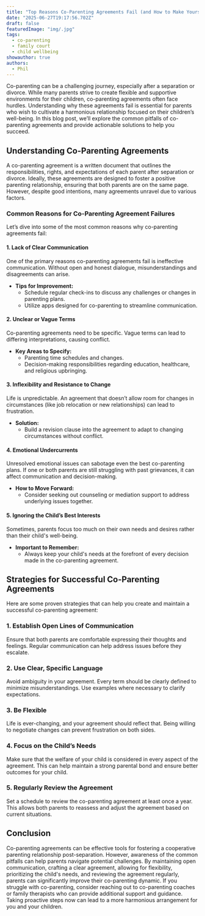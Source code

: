 ```yaml
---
title: "Top Reasons Co-Parenting Agreements Fail (and How to Make Yours Succeed)"
date: "2025-06-27T19:17:56.702Z"
draft: false
featuredImage: "img/.jpg"
tags:
  - co-parenting
  - family court
  - child wellbeing
showauthor: true
authors:
  - Phil
---
```



Co-parenting can be a challenging journey, especially after a separation or divorce. While many parents strive to create flexible and supportive environments for their children, co-parenting agreements often face hurdles. Understanding why these agreements fail is essential for parents who wish to cultivate a harmonious relationship focused on their children’s well-being. In this blog post, we’ll explore the common pitfalls of co-parenting agreements and provide actionable solutions to help you succeed.  
  
## Understanding Co-Parenting Agreements  
A co-parenting agreement is a written document that outlines the responsibilities, rights, and expectations of each parent after separation or divorce. Ideally, these agreements are designed to foster a positive parenting relationship, ensuring that both parents are on the same page. However, despite good intentions, many agreements unravel due to various factors.  
  
### Common Reasons for Co-Parenting Agreement Failures  
Let’s dive into some of the most common reasons why co-parenting agreements fail:  
  
#### 1. Lack of Clear Communication  
One of the primary reasons co-parenting agreements fail is ineffective communication. Without open and honest dialogue, misunderstandings and disagreements can arise.  
- **Tips for Improvement:**  
  - Schedule regular check-ins to discuss any challenges or changes in parenting plans.  
  - Utilize apps designed for co-parenting to streamline communication.  
  
#### 2. Unclear or Vague Terms  
Co-parenting agreements need to be specific. Vague terms can lead to differing interpretations, causing conflict.  
- **Key Areas to Specify:**  
  - Parenting time schedules and changes.  
  - Decision-making responsibilities regarding education, healthcare, and religious upbringing.  
  
#### 3. Inflexibility and Resistance to Change  
Life is unpredictable. An agreement that doesn’t allow room for changes in circumstances (like job relocation or new relationships) can lead to frustration.  
- **Solution:**  
  - Build a revision clause into the agreement to adapt to changing circumstances without conflict.  
  
#### 4. Emotional Undercurrents  
Unresolved emotional issues can sabotage even the best co-parenting plans. If one or both parents are still struggling with past grievances, it can affect communication and decision-making.  
- **How to Move Forward:**  
  - Consider seeking out counseling or mediation support to address underlying issues together.  
  
#### 5. Ignoring the Child’s Best Interests  
Sometimes, parents focus too much on their own needs and desires rather than their child's well-being.  
- **Important to Remember:**  
  - Always keep your child's needs at the forefront of every decision made in the co-parenting agreement.  
  
## Strategies for Successful Co-Parenting Agreements  
Here are some proven strategies that can help you create and maintain a successful co-parenting agreement:  
  
### 1. Establish Open Lines of Communication  
Ensure that both parents are comfortable expressing their thoughts and feelings. Regular communication can help address issues before they escalate.  
### 2. Use Clear, Specific Language  
Avoid ambiguity in your agreement. Every term should be clearly defined to minimize misunderstandings. Use examples where necessary to clarify expectations.  
### 3. Be Flexible  
Life is ever-changing, and your agreement should reflect that. Being willing to negotiate changes can prevent frustration on both sides.  
### 4. Focus on the Child’s Needs  
Make sure that the welfare of your child is considered in every aspect of the agreement. This can help maintain a strong parental bond and ensure better outcomes for your child.  
### 5. Regularly Review the Agreement  
Set a schedule to review the co-parenting agreement at least once a year. This allows both parents to reassess and adjust the agreement based on current situations.  
  
## Conclusion  
Co-parenting agreements can be effective tools for fostering a cooperative parenting relationship post-separation. However, awareness of the common pitfalls can help parents navigate potential challenges. By maintaining open communication, crafting a clear agreement, allowing for flexibility, prioritizing the child's needs, and reviewing the agreement regularly, parents can significantly improve their co-parenting dynamic. If you struggle with co-parenting, consider reaching out to co-parenting coaches or family therapists who can provide additional support and guidance. Taking proactive steps now can lead to a more harmonious arrangement for you and your children.

